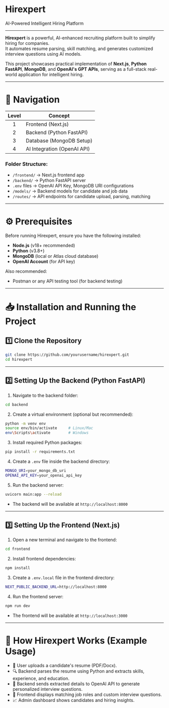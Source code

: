 

# Hirexpert  
AI-Powered Intelligent Hiring Platform

---

**Hirexpert** is a powerful, AI-enhanced recruiting platform built to simplify hiring for companies.  
It automates resume parsing, skill matching, and generates customized interview questions using AI models.

This project showcases practical implementation of **Next.js**, **Python FastAPI**, **MongoDB**, and **OpenAI's GPT APIs**, serving as a full-stack real-world application for intelligent hiring.

---

# 📂 Navigation

| Level | Concept                  |
|:-----:|---------------------------|
| 1     | Frontend (Next.js)     |
| 2     | Backend (Python FastAPI)   |
| 3     | Database (MongoDB Setup)   |
| 4     | AI Integration (OpenAI API)|

### Folder Structure:
- `/frontend/` → Next.js frontend app
- `/backend/` → Python FastAPI server
- `.env` files → OpenAI API Key, MongoDB URI configurations
- `/models/` → Backend models for candidate and job data
- `/routes/` → API endpoints for candidate upload, parsing, matching

---

# ⚙️ Prerequisites

Before running Hirexpert, ensure you have the following installed:

- **Node.js** (v18+ recommended)
- **Python** (v3.8+)
- **MongoDB** (local or Atlas cloud database)
- **OpenAI Account** (for API key)

Also recommended:
- Postman or any API testing tool (for backend testing)

---

# 📥 Installation and Running the Project

## 1️⃣ Clone the Repository

```bash
git clone https://github.com/yourusername/hirexpert.git
cd hirexpert
```

---

## 2️⃣ Setting Up the Backend (Python FastAPI)

1. Navigate to the backend folder:

```bash
cd backend
```

2. Create a virtual environment (optional but recommended):

```bash
python -m venv env
source env/bin/activate     # Linux/Mac
env\Scripts\activate        # Windows
```

3. Install required Python packages:

```bash
pip install -r requirements.txt
```

4. Create a `.env` file inside the backend directory:

```bash
MONGO_URI=your_mongo_db_uri
OPENAI_API_KEY=your_openai_api_key
```

5. Run the backend server:

```bash
uvicorn main:app --reload
```

- The backend will be available at `http://localhost:8000`

---

## 3️⃣ Setting Up the Frontend (Next.js)

1. Open a new terminal and navigate to the frontend:

```bash
cd frontend
```

2. Install frontend dependencies:

```bash
npm install
```

3. Create a `.env.local` file in the frontend directory:

```bash
NEXT_PUBLIC_BACKEND_URL=http://localhost:8000
```

4. Run the frontend server:

```bash
npm run dev
```

- The frontend will be available at `http://localhost:3000`

---

# 🧠 How Hirexpert Works (Example Usage)

- 📝 User uploads a candidate's resume (PDF/Docx).
- 🔍 Backend parses the resume using Python and extracts skills, experience, and education.
- 🧠 Backend sends extracted details to OpenAI API to generate personalized interview questions.
- 🎯 Frontend displays matching job roles and custom interview questions.
- 📈 Admin dashboard shows candidates and hiring insights.
